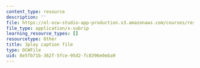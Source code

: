 ```yaml
---
content_type: resource
description: ''
file: https://ol-ocw-studio-app-production.s3.amazonaws.com/courses/res-ll-005-mathematics-of-big-data-and-machine-learning-january-iap-2020/8e5fb71b362f5fce95d2fc8396e0eba9_P5SjikeOHr0.vtt
file_type: application/x-subrip
learning_resource_types: []
resourcetype: Other
title: 3play caption file
type: OCWFile
uid: 8e5fb71b-362f-5fce-95d2-fc8396e0eba9
---
```

